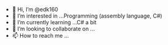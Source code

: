 - 👋 Hi, I’m @edk160
- 👀 I’m interested in ...Programming (assembly language, C#)
- 🌱 I’m currently learning ...C# a bit
- 💞️ I’m looking to collaborate on ...
- 📫 How to reach me ...

<!---
edk160/edk160 is a ✨ special ✨ repository because its `README.md` (this file) appears on your GitHub profile.
You can click the Preview link to take a look at your changes.
--->

